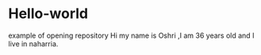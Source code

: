 # Hello-world
example of opening repository
Hi my name is Oshri ,I am 36 years old and I live in naharria.
